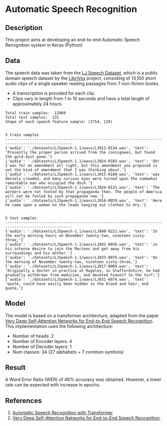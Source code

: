 # Automatic Speech Recognition

## Description

This project aims at developing an end-to-end Automatic Speech Recognition system in Keras (Python)

## Data

The speech data was taken from the [LJ Speech Dataset](https://keithito.com/LJ-Speech-Dataset/), which is a public domain speech dataset by the [LibriVox](https://librivox.org/) project, consisting of 13,100 short audio clips of a single speaker reading passages from 7 non-fiction books.
* A transcription is provided for each clip.
* Clips vary in length from 1 to 10 seconds and have a total length of approximately 24 hours.

```
Total train samples:  12969
Total test samples:  131
Shape of each speech feature sample: (2754, 129)


5 train samples
----------------------------------------------------------------------------------------------------
{'audio': './datasets/LJSpeech-1.1/wavs/LJ012-0134.wav', 'text': 'Presently the proper person arrived from the consignees, but found the gold-dust gone.'}
{'audio': './datasets/LJSpeech-1.1/wavs/LJ024-0103.wav', 'text': 'Oh! I was for an amendment all right, but this amendment you proposed is not the kind of amendment that I was thinking about.'}
{'audio': './datasets/LJSpeech-1.1/wavs/LJ015-0180.wav', 'text': 'was densely crowded, and many curious eyes were turned upon the somewhat remarkable man who occupied the dock.'}
{'audio': './datasets/LJSpeech-1.1/wavs/LJ024-0131.wav', 'text': 'The workers were not fooled by that propaganda then. The people of America will not be fooled by such propaganda now.'}
{'audio': './datasets/LJSpeech-1.1/wavs/LJ016-0059.wav', 'text': 'Here he came upon a woman on the leads hanging out clothes to dry.'}


5 test samples
----------------------------------------------------------------------------------------------------
{'audio': './datasets/LJSpeech-1.1/wavs/LJ048-0221.wav', 'text': 'In the early morning hours on November twenty-two, nineteen sixty-three,'}
{'audio': './datasets/LJSpeech-1.1/wavs/LJ041-0056.wav', 'text': 'in his intense desire to join the Marines and get away from his surroundings and his mother.'}
{'audio': './datasets/LJSpeech-1.1/wavs/LJ033-0076.wav', 'text': 'On the morning of November twenty-two, nineteen sixty-three,'}
{'audio': './datasets/LJSpeech-1.1/wavs/LJ017-0069.wav', 'text': 'Originally a doctor in practice at Rugeley, in Staffordshire, he had gradually withdrawn from medicine, and devoted himself to the turf;'}
{'audio': './datasets/LJSpeech-1.1/wavs/LJ031-0074.wav', 'text': 'quote, could have easily been hidden in the blood and hair, end quote,'}
```

## Model

The model is based on a transformer architecture, adapted from the paper [Very Deep Self-Attention Networks for End-to-End Speech Recognition](https://arxiv.org/abs/1904.13377).
This implementation uses the following architecture:
* Number of heads: 2
* Number of Encoder layers: 4
* Number of Decoder layers: 1
* Num classes: 34 (27 alphabets + 7 common symbols)

## Result

A Word Error Ratio (WER) of 46% accuracy was obtained. However, a lower rate can be expected with increase in epochs.

## References

1. [Automatic Speech Recognition with Transformer](https://keras.io/examples/audio/transformer_asr/)
2. [Very Deep Self-Attention Networks for End-to-End Speech Recognition](https://arxiv.org/abs/1904.13377).

